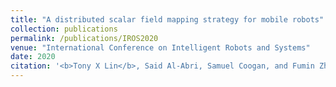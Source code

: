 ```yaml
---
title: "A distributed scalar field mapping strategy for mobile robots"
collection: publications
permalink: /publications/IROS2020
venue: "International Conference on Intelligent Robots and Systems"
date: 2020
citation: '<b>Tony X Lin</b>, Said Al-Abri, Samuel Coogan, and Fumin Zhang. A distributed scalar field mappingstrategy for mobile robots. In <i>2020 IEEE/RSJ International Conference on Intelligent Robots and Systems (IROS)</i>, pages 11581–11586. IEEE, 2020.'
---
```

